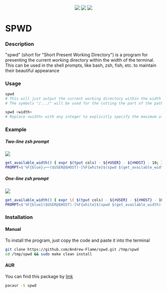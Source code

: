<div align=center style='text-align: center'>
    <img src='https://img.shields.io/github/repo-size/Andrew-Flame/spwd?style=for-the-badge'/>
    <img src='https://img.shields.io/github/v/release/Andrew-Flame/spwd?style=for-the-badge'/>
    <img src='https://img.shields.io/github/license/Andrew-Flame/spwd?color=%230CD94E&style=for-the-badge'/>
</div>

# SPWD
### Description
"spwd" (short for "Short Present Working Directory") is a program for presenting the current working directory within the width of the terminal. This can be used in the shell prompts, like bash, zsh, fish, etc. to maintain their beautiful appearance

### Usage
```BASH
spwd
# This will just output the current working directory within the width of the terminal
# The symbols "/.../" will be used for the cutting the part of the path
```
```BASH
spwd <width>
# Replace <width> with any integer to explicitly specify the maximum allowable output length
```

### Example
##### Two-line zsh prompt
![](https://github.com/Andrew-Flame/spwd/assets/82677442/acb0d654-457c-4950-b388-d5655b06bbeb)
```BASH
get_available_width() { expr $(tput cols) - ${#USER} - ${#HOST} - 10; }
PROMPT=$'%F{blue}┌──($USER@$HOST)-[%F{white}$(spwd $(get_available_width))%F{blue}]\n└─$suffix%f '
```
##### One-line zsh prompt
![](https://github.com/Andrew-Flame/spwd/assets/82677442/a7af28ac-a7bf-4e06-916b-7029b9c056e4)
```BASH
get_available_width() { expr \( $(tput cols) - ${#USER} - ${#HOST} - 10 \) / 2; }
PROMPT=$'%F{blue}($USER@$HOST)-[%F{white}$(spwd $(get_available_width))%F{blue}] $suffix%f '
```

### Installation
#### Manual
To install the program, just copy the code and paste it into the terminal
```BASH
git clone https://github.com/Andrew-Flame/spwd.git /tmp/spwd
cd /tmp/spwd && sudo make clean install
```
#### AUR
You can find this package by [link](https://aur.archlinux.org/packages/spwd)
```BASH
pacaur -S spwd
```
